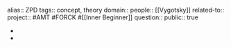alias:: ZPD
tags:: concept, theory
domain::
people:: [[Vygotsky]] 
related-to::
project:: #AMT #FORCK #[[Inner Beginner]] 
question::
public:: true

-
-